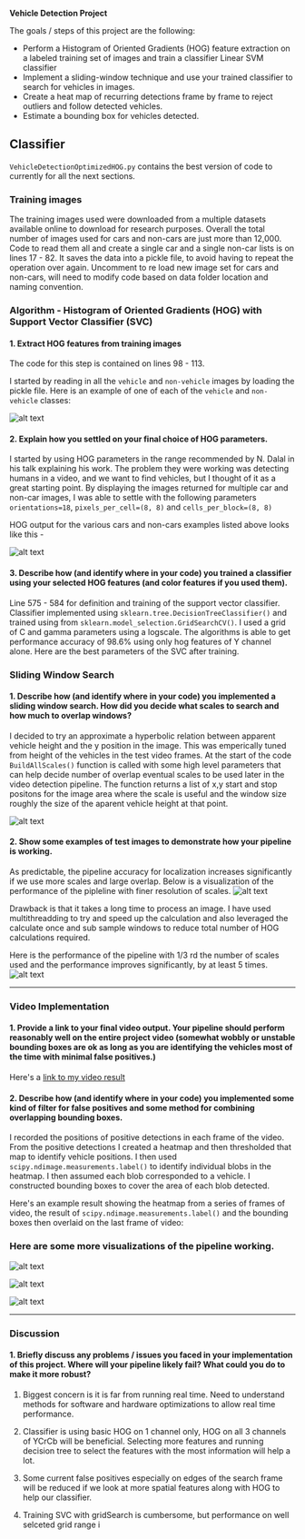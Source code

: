 **Vehicle Detection Project**

The goals / steps of this project are the following:

* Perform a Histogram of Oriented Gradients (HOG) feature extraction on a labeled training set of images and train a classifier Linear SVM classifier
* Implement a sliding-window technique and use your trained classifier to search for vehicles in images.
* Create a heat map of recurring detections frame by frame to reject outliers and follow detected vehicles.
* Estimate a bounding box for vehicles detected.

[//]: # (Image References)
[image1]: ./output_images/CarNotCarExamples.png
[image2]: ./output_images/CarNotCarExamplesHOG.png
[image3]: ./output_images/Vehicle_detection_pipeline_frame_2.png
[image4]: ./output_images/Vehicle_detection_pipeline8.png
[image5]: ./output_images/Vehicle_detection_pipeline45.png
[image6]: ./output_images/Vehicle_detection_pipeline41.png
[image7]: ./output_images/Vehicle_detection_pipeline2.png
[image8]: ./output_images/Vehicle_detection_pipeline0.png


## Classifier

`VehicleDetectionOptimizedHOG.py` contains the best version of code to currently for all the next sections.

### Training images

The training images used were downloaded from a multiple datasets available online to download for research purposes. Overall the total number of images used for cars and non-cars are just more than 12,000. Code to read them all and create a single car and a single non-car lists is on lines 17 - 82. It saves the data into a pickle file, to avoid having to repeat the operation over again. Uncomment to re load new image set for cars and non-cars, will need to modify code based on data folder location and naming convention.

### Algorithm - Histogram of Oriented Gradients (HOG) with Support Vector Classifier (SVC)

#### 1. Extract HOG features from training images

The code for this step is contained on lines 98 - 113.

I started by reading in all the `vehicle` and `non-vehicle` images by loading the pickle file.  Here is an example of one of each of the `vehicle` and `non-vehicle` classes:

![alt text][image1]

#### 2. Explain how you settled on your final choice of HOG parameters.

I started by using HOG parameters in the range recommended by N. Dalal in his talk explaining his work. The problem they were working was detecting humans in a video, and we want to find vehicles, but I thought of it as a great starting point. By displaying the images returned for multiple car and non-car images, I was able to settle with the following parameters `orientations=18`, `pixels_per_cell=(8, 8)` and `cells_per_block=(8, 8)`

HOG output for the various cars and non-cars examples listed above looks like this - 

![alt text][image2]

#### 3. Describe how (and identify where in your code) you trained a classifier using your selected HOG features (and color features if you used them).

Line 575 - 584 for definition and training of the support vector classifier. Classifier implemented using `sklearn.tree.DecisionTreeClassifier()` and trained using from `sklearn.model_selection.GridSearchCV()`. I used a grid of C and gamma parameters using a logscale. The algorithms is able to get performance accuracy of 98.6% using only hog features of Y channel alone. Here are the best parameters of the SVC after training. 

### Sliding Window Search

#### 1. Describe how (and identify where in your code) you implemented a sliding window search.  How did you decide what scales to search and how much to overlap windows?

I decided to try an approximate a hyperbolic relation between apparent vehicle height and the y position in the image. This was emperically tuned from height of the vehicles in the test video frames. At the start of the code `BuildAllScales()` function is called with some high level parameters that can help decide number of overlap eventual scales to be used later in the video detection pipeline. The function returns a list of x,y start and stop positons for the image area where the scale is useful and the window size roughly the size of the aparent vehicle height at that point.

![alt text][image3]

#### 2. Show some examples of test images to demonstrate how your pipeline is working.
As predictable, the pipeline accuracy for localization increases significantly if we use more scales and large overlap. Below is a visualization of the performance of the pipleline with finer resolution of scales.
![alt text][image4]

Drawback is that it takes a long time to process an image. I have used multithreadding to try and speed up the calculation and also leveraged the calculate once and sub sample windows to reduce total number of HOG calculations required.

Here is the performance of the pipeline with 1/3 rd the number of scales used and the performance improves significantly, by at least 5 times.
![alt text][image5]

---

### Video Implementation

#### 1. Provide a link to your final video output.  Your pipeline should perform reasonably well on the entire project video (somewhat wobbly or unstable bounding boxes are ok as long as you are identifying the vehicles most of the time with minimal false positives.)
Here's a [link to my video result](./Results/result4_1.mp4)

#### 2. Describe how (and identify where in your code) you implemented some kind of filter for false positives and some method for combining overlapping bounding boxes.

I recorded the positions of positive detections in each frame of the video.  From the positive detections I created a heatmap and then thresholded that map to identify vehicle positions.  I then used `scipy.ndimage.measurements.label()` to identify individual blobs in the heatmap.  I then assumed each blob corresponded to a vehicle.  I constructed bounding boxes to cover the area of each blob detected.

Here's an example result showing the heatmap from a series of frames of video, the result of `scipy.ndimage.measurements.label()` and the bounding boxes then overlaid on the last frame of video:

### Here are some more visualizations of the pipeline working. 
![alt text][image6]

![alt text][image7]

![alt text][image8]

---

### Discussion

#### 1. Briefly discuss any problems / issues you faced in your implementation of this project.  Where will your pipeline likely fail?  What could you do to make it more robust?

1. Biggest concern is it is far from running real time. Need to understand methods for software and hardware optimizations to allow real time performance.
2. Classifier is using basic HOG on 1 channel only, HOG on all 3 channels of YCrCb will be beneficial. Selecting more features and running decision tree to select the features with the most information will help a lot.
3. Some current false positives especially on edges of the search frame will be reduced if we look at more spatial features along with HOG to help our classifier.

4. Training SVC with gridSearch is cumbersome, but performance on well selceted grid range i
